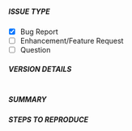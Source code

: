 <!---
Please check that your issue/request is not already reported on GitHub.
Also test if the latest release, and master branch are affected too.
Please also test with any OS updates applied if they are available.
-->

##### ISSUE TYPE
<!--- Pick from the below: -->
- [X] Bug Report
- [ ] Enhancement/Feature Request
- [ ] Question

##### VERSION DETAILS
<!---
Paste verbatim output from the following commands between the back ticks below:

uname -a
cat /etc/redhat-release || lsb_release -a || cat /etc/issue
lspci | grep -i eth
ip link"
sudo ./etherate -V
sudo ./etherate -l

-->

```

```

##### SUMMARY
<!--- Explain the problem or question in as much details as you can. -->

##### STEPS TO REPRODUCE
<!---
For bugs, show exactly how to reproduce the problem, using a minimal test-case.
Show the exact Etherate command you ran and how you confirmed the issue.
For new features, show how the feature would be used, explain the code as best
as you can.
-->

```

```

<!--- You can also paste gist.github.com links for larger files.
You can also include screenshots if you like. -->
